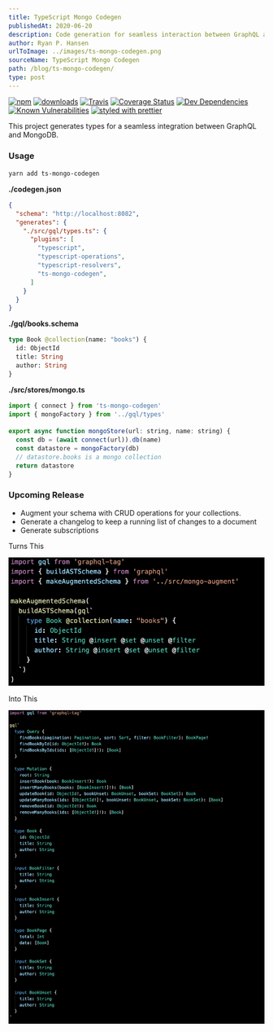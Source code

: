 ```yaml
---
title: TypeScript Mongo Codegen
publishedAt: 2020-06-20
description: Code generation for seamless interaction between GraphQL and MongoDB
author: Ryan P. Hansen
urlToImage: ../images/ts-mongo-codegen.png
sourceName: TypeScript Mongo Codegen
path: /blog/ts-mongo-codegen/
type: post
---
```


[![npm](https://img.shields.io/npm/v/ts-mongo-codegen.svg)](https://www.npmjs.com/package/ts-mongo-codegen)
[![downloads](https://img.shields.io/npm/dw/ts-mongo-codegen.svg)](https://www.npmjs.com/package/ts-mongo-codegen)
[![Travis](https://travis-ci.com/rphansen91/ts-mongo-codegen.svg?branch=master)](https://travis-ci.com/rphansen91/ts-mongo-codegen)
[![Coverage Status](https://coveralls.io/repos/github/rphansen91/ts-mongo-codegen/badge.svg?branch=master)](https://coveralls.io/github/rphansen91/ts-mongo-codegen?branch=master)
[![Dev Dependencies](https://david-dm.org/rphansen91/ts-mongo-codegen.svg)](https://david-dm.org/rphansen91/ts-mongo-codegen)
[![Known Vulnerabilities](https://snyk.io/test/github/rphansen91/ts-mongo-codegen/badge.svg?targetFile=package.json)](https://snyk.io/test/github/rphansen91/ts-mongo-codegen?targetFile=package.json)
[![styled with prettier](https://img.shields.io/badge/styled_with-prettier-ff69b4.svg)](https://github.com/prettier/prettier)

This project generates types for a seamless integration between GraphQL and MongoDB.

### Usage

```bash
yarn add ts-mongo-codegen
```

**./codegen.json** 

```json
{
  "schema": "http://localhost:8082",
  "generates": {
    "./src/gql/types.ts": {
      "plugins": [
        "typescript",
        "typescript-operations",
        "typescript-resolvers",
        "ts-mongo-codegen",
      ]
    }
  }
}

```

**./gql/books.schema**

```graphql
type Book @collection(name: "books") {
  id: ObjectId
  title: String
  author: String
}
```

**./src/stores/mongo.ts** 

```js
import { connect } from 'ts-mongo-codegen'
import { mongoFactory } from '../gql/types'

export async function mongoStore(url: string, name: string) {
  const db = (await connect(url)).db(name)
  const datastore = mongoFactory(db)
  // datastore.books is a mongo collection
  return datastore
}

```

### Upcoming Release

-   Augment your schema with CRUD operations for your collections.
-   Generate a changelog to keep a running list of changes to a document
-   Generate subscriptions

Turns This

![Example Schema](https://github.com/rphansen91/ts-mongo-codegen/raw/master/example_schema.png)

Into This

![Into Tis](https://github.com/rphansen91/ts-mongo-codegen/raw/master/example_augmented.png)

